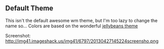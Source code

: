 Default Theme
-------------

This isn't the default awesome wm theme, but I'm too lazy to change the name so... 
Colors are based on the wonderful [jellybeans theme](https://github.com/nanotech/jellybeans.vim)

Screenshot: http://img41.imageshack.us/img41/6797/20130427145224screensho.png
